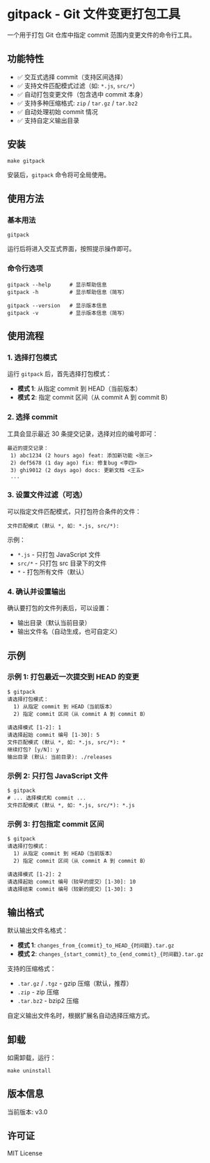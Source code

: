 # gitpack - Git 文件变更打包工具

一个用于打包 Git 仓库中指定 commit 范围内变更文件的命令行工具。

## 功能特性

- ✅ 交互式选择 commit（支持区间选择）
- ✅ 支持文件匹配模式过滤（如: `*.js`, `src/*`）
- ✅ 自动打包变更文件（包含选中 commit 本身）
- ✅ 支持多种压缩格式: `zip` / `tar.gz` / `tar.bz2`
- ✅ 自动处理初始 commit 情况
- ✅ 支持自定义输出目录

## 安装

```shell
make gitpack
```

安装后，`gitpack` 命令将可全局使用。

## 使用方法

### 基本用法

```shell
gitpack
```

运行后将进入交互式界面，按照提示操作即可。

### 命令行选项

```shell
gitpack --help      # 显示帮助信息
gitpack -h          # 显示帮助信息（简写）

gitpack --version   # 显示版本信息
gitpack -v          # 显示版本信息（简写）
```

## 使用流程

### 1. 选择打包模式

运行 `gitpack` 后，首先选择打包模式：

- **模式 1**: 从指定 commit 到 HEAD（当前版本）
- **模式 2**: 指定 commit 区间（从 commit A 到 commit B）

### 2. 选择 commit

工具会显示最近 30 条提交记录，选择对应的编号即可：

```
最近的提交记录：
 1) abc1234 (2 hours ago) feat: 添加新功能 <张三>
 2) def5678 (1 day ago) fix: 修复bug <李四>
 3) ghi9012 (2 days ago) docs: 更新文档 <王五>
 ...
```

### 3. 设置文件过滤（可选）

可以指定文件匹配模式，只打包符合条件的文件：

```
文件匹配模式 (默认 *, 如: *.js, src/*): 
```

示例：
- `*.js` - 只打包 JavaScript 文件
- `src/*` - 只打包 src 目录下的文件
- `*` - 打包所有文件（默认）

### 4. 确认并设置输出

确认要打包的文件列表后，可以设置：
- 输出目录（默认当前目录）
- 输出文件名（自动生成，也可自定义）

## 示例

### 示例 1: 打包最近一次提交到 HEAD 的变更

```shell
$ gitpack
请选择打包模式：
  1) 从指定 commit 到 HEAD（当前版本）
  2) 指定 commit 区间（从 commit A 到 commit B）

请选择模式 [1-2]: 1
请选择起始 commit 编号 [1-30]: 5
文件匹配模式 (默认 *, 如: *.js, src/*): *
继续打包? [y/N]: y
输出目录 (默认: 当前目录): ./releases
```

### 示例 2: 只打包 JavaScript 文件

```shell
$ gitpack
# ... 选择模式和 commit ...
文件匹配模式 (默认 *, 如: *.js, src/*): *.js
```

### 示例 3: 打包指定 commit 区间

```shell
$ gitpack
请选择打包模式：
  1) 从指定 commit 到 HEAD（当前版本）
  2) 指定 commit 区间（从 commit A 到 commit B）

请选择模式 [1-2]: 2
请选择起始 commit 编号（较早的提交）[1-30]: 10
请选择结束 commit 编号（较新的提交）[1-30]: 3
```

## 输出格式

默认输出文件名格式：

- **模式 1**: `changes_from_{commit}_to_HEAD_{时间戳}.tar.gz`
- **模式 2**: `changes_{start_commit}_to_{end_commit}_{时间戳}.tar.gz`

支持的压缩格式：
- `.tar.gz` / `.tgz` - gzip 压缩（默认，推荐）
- `.zip` - zip 压缩
- `.tar.bz2` - bzip2 压缩

自定义输出文件名时，根据扩展名自动选择压缩方式。

## 卸载

如需卸载，运行：

```shell
make uninstall
```

## 版本信息

当前版本: v3.0

## 许可证

MIT License
